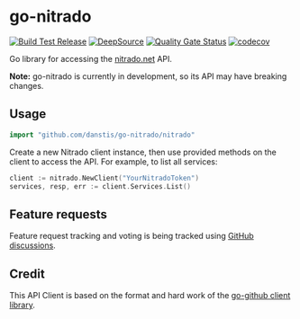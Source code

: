 # go-nitrado

[![Build Test Release](https://github.com/danstis/go-nitrado/actions/workflows/build.yml/badge.svg)](https://github.com/danstis/go-nitrado/actions/workflows/build.yml)
[![DeepSource](https://deepsource.io/gh/danstis/go-nitrado.svg/?label=active+issues)](https://deepsource.io/gh/danstis/go-nitrado/?ref=repository-badge)
[![Quality Gate Status](https://sonarcloud.io/api/project_badges/measure?project=danstis_go-nitrado&metric=alert_status)](https://sonarcloud.io/summary/new_code?id=danstis_go-nitrado)
[![codecov](https://codecov.io/gh/danstis/go-nitrado/branch/master/graph/badge.svg?token=Q2T27EQ2XM)](https://codecov.io/gh/danstis/go-nitrado)

Go library for accessing the [nitrado.net](https://doc.nitrado.net/) API.

**Note:** go-nitrado is currently in development, so its API may have breaking changes.

## Usage

```go
import "github.com/danstis/go-nitrado/nitrado"
```

Create a new Nitrado client instance, then use provided methods on the client to
access the API. For example, to list all services:

```go
client := nitrado.NewClient("YourNitradoToken")
services, resp, err := client.Services.List()
```

## Feature requests

Feature request tracking and voting is being tracked using [GitHub discussions](https://github.com/danstis/go-openxbl/discussions/categories/ideas).

## Credit

This API Client is based on the format and hard work of the [go-github client library](https://github.com/google/go-github).
